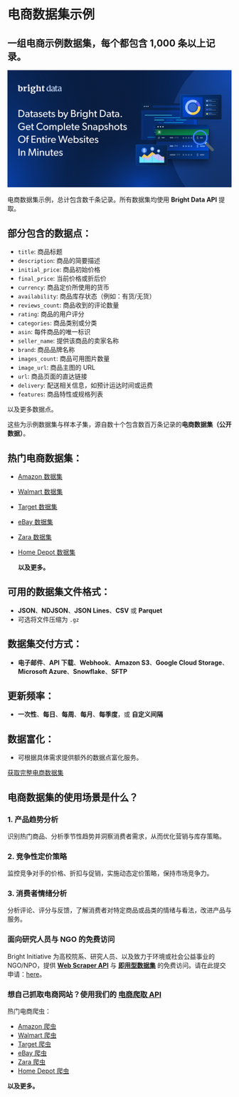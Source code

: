 # 电商数据集示例

## 一组电商示例数据集，每个都包含 1,000 条以上记录。

![E-commerce dataset header](https://github.com/bright-cn/ecommerce-dataset-samples/blob/main/eCommerce-datasets.PNG)

电商数据集示例，总计包含数千条记录。所有数据集均使用 **Bright Data API** 提取。

## 部分包含的数据点：

- `title`: 商品标题
- `description`: 商品的简要描述
- `initial_price`: 商品初始价格
- `final_price`: 当前价格或折后价
- `currency`: 商品定价所使用的货币
- `availability`: 商品库存状态（例如：有货/无货）
- `reviews_count`: 商品收到的评论数量
- `rating`: 商品的用户评分
- `categories`: 商品类别或分类
- `asin`: 每件商品的唯一标识
- `seller_name`: 提供该商品的卖家名称
- `brand`: 商品品牌名称
- `images_count`: 商品可用图片数量
- `image_url`: 商品主图的 URL
- `url`: 商品页面的直达链接
- `delivery`: 配送相关信息，如预计运达时间或运费
- `features`: 商品特性或规格列表

以及更多数据点。

这些为示例数据集与样本子集，源自数十个包含数百万条记录的**电商数据集（公开数据）**。

## 热门电商数据集：
- [Amazon 数据集](https://www.bright.cn/products/datasets/amazon)
- [Walmart 数据集](https://www.bright.cn/products/datasets/walmart)
- [Target 数据集](https://www.bright.cn/products/datasets/target)
- [eBay 数据集](https://www.bright.cn/products/datasets/ebay)
- [Zara 数据集](https://www.bright.cn/products/datasets/zara)
- [Home Depot 数据集](https://www.bright.cn/products/datasets/home-depot)

  **以及更多。**

## 可用的数据集文件格式：

- **JSON**、**NDJSON**、**JSON Lines**、**CSV** 或 **Parquet**
- 可选将文件压缩为 `.gz`

## 数据集交付方式：

- **电子邮件**、**API 下载**、**Webhook**、**Amazon S3**、**Google Cloud Storage**、**Microsoft Azure**、**Snowflake**、**SFTP**

## 更新频率：

- **一次性**、**每日**、**每周**、**每月**、**每季度**，或 **自定义间隔**

## 数据富化：

- 可根据具体需求提供额外的数据点富化服务。

[获取完整电商数据集](https://www.bright.cn/products/datasets/ecommerce)

## 电商数据集的使用场景是什么？

### 1. 产品趋势分析
识别热门商品、分析季节性趋势并洞察消费者需求，从而优化营销与库存策略。

### 2. 竞争性定价策略
监控竞争对手的价格、折扣与促销，实施动态定价策略，保持市场竞争力。

### 3. 消费者情绪分析
分析评论、评分与反馈，了解消费者对特定商品或品类的情绪与看法，改进产品与服务。

### 面向研究人员与 NGO 的免费访问

Bright Initiative 为高校院系、研究人员、以及致力于环境或社会公益事业的 NGO/NPO，提供 **[Web Scraper API](https://www.bright.cn/products/web-scraper)** 与 **[即用型数据集](https://www.bright.cn/products/datasets)** 的免费访问。请在此提交申请：[here](https://brightinitiative.com)。

### 想自己抓取电商网站？使用我们的 [电商爬取 API](https://www.bright.cn/products/web-scraper/ecommerce)
热门电商爬虫：
- [Amazon 爬虫](https://www.bright.cn/products/web-scraper/amazon)
- [Walmart 爬虫](https://www.bright.cn/products/web-scraper/walmart)
- [Target 爬虫](https://www.bright.cn/products/web-scraper/target)
- [eBay 爬虫](https://www.bright.cn/products/web-scraper/ebay)
- [Zara 爬虫](https://www.bright.cn/products/web-scraper/zara)
- [Home Depot 爬虫](https://www.bright.cn/products/web-scraper/homedepot)

**以及更多。**
